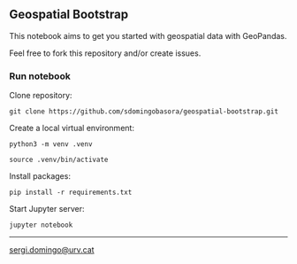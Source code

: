 ## Geospatial Bootstrap

This notebook aims to get you started with geospatial data with GeoPandas.

Feel free to fork this repository and/or create issues.

### Run notebook

Clone repository:

`git clone https://github.com/sdomingobasora/geospatial-bootstrap.git`

Create a local virtual environment:

`python3 -m venv .venv`

`source .venv/bin/activate`

Install packages:

`pip install -r requirements.txt`

Start Jupyter server:

`jupyter notebook`

---

[sergi.domingo@urv.cat](mailto:sergi.domingo@urv.cat?subject=Geospatial%20Bootstrap)
